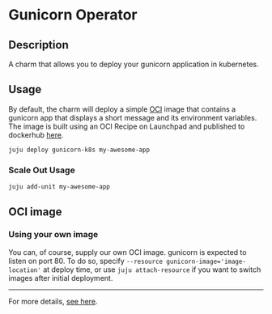 # Gunicorn Operator

## Description

A charm that allows you to deploy your gunicorn application in kubernetes.

## Usage

By default, the charm will deploy a simple [OCI](https://opencontainers.org/)
image that contains a gunicorn app that displays a short message and its
environment variables. The image is built using an OCI Recipe on Launchpad and
published to dockerhub [here](https://hub.docker.com/r/gunicorncharmers/gunicorn-app).
```
juju deploy gunicorn-k8s my-awesome-app
```

### Scale Out Usage

```
juju add-unit my-awesome-app
```

## OCI image

### Using your own image

You can, of course, supply our own OCI image. gunicorn is expected to listen on
port 80. To do so, specify `--resource gunicorn-image='image-location'` at
deploy time, or use `juju attach-resource` if you want to switch images after
initial deployment.

---

For more details, [see here](https://charmhub.io/gunicorn-k8s/docs).

